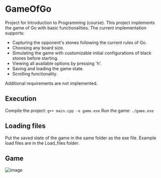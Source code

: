 # GameOfGo
Project for Introduction to Programming (course).
This project implements the game of Go with basic functionalities. The current implementation supports:
- Capturing the opponent's stones following the current rules of Go.
- Choosing any board size.
- Simulating the game with customizable initial configurations of black stones before starting.
- Viewing all available options by pressing 'h'.
- Saving and loading the game state.
- Scrolling functionality.

Additional requirements are not implemented.

## Execution
Compile the project:
`` g++ main.cpp -o game.exe ``
Run the game:
`` ./game.exe ``

## Loading files
Put the saved state of the game in the same folder as the exe file.
Example load files are in the Load_files folder.

## Game
![image](https://github.com/user-attachments/assets/5a303a73-bfae-47dd-95d2-c64bccb1f2ee)


